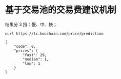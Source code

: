 # 基于交易池的交易费建议机制

结果分 3 挡：慢、中、快；

```
curl https://tc.hoochain.com/price/prediction
```


```
{
    "code": 0,
    "prices": {
        "fast": 29,
        "median": 1,
        "low": 1
    }
}
```